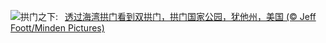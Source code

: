 ![](https://www.bing.com/th?id=OHR.CoveArch_ZH-CN1281140578_UHD.jpg&w=1000)拱门之下:&nbsp;&ensp;[透过海湾拱门看到双拱门，拱门国家公园，犹他州，美国 (© Jeff Foott/Minden Pictures)](https://www.bing.com/th?id=OHR.CoveArch_ZH-CN1281140578_UHD.jpg)
<br><br/>
